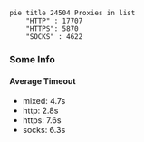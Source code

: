
```mermaid
pie title 24504 Proxies in list
    "HTTP" : 17707
    "HTTPS": 5870
    "SOCKS" : 4622
```

### Some Info
#### Average Timeout

- mixed: 4.7s
- http: 2.8s
- https: 7.6s
- socks: 6.3s